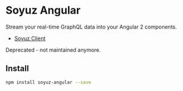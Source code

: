 # Soyuz Angular

Stream your real-time GraphQL data into your Angular 2 components.

 - [Soyuz Client](https://github.com/rgraphql/soyuz)
 
Deprecated - not maintained anymore.

## Install

```sh
npm install soyuz-angular --save
```
